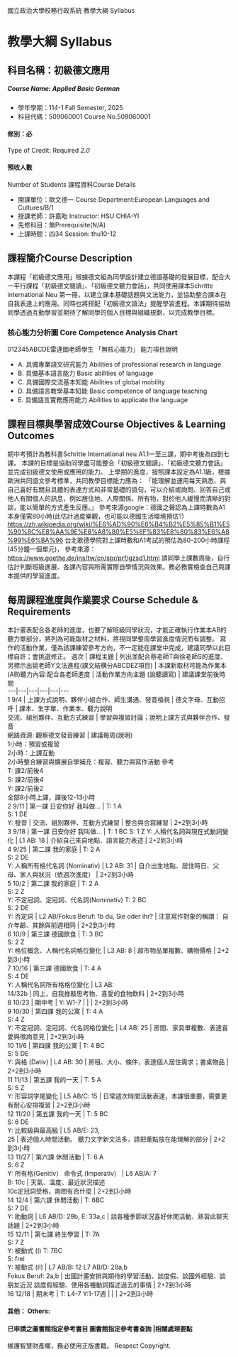 國立政治大學校務行政系統 教學大綱 Syllabus
# 教學大綱 Syllabus
##  科目名稱：初級德文應用
#####  Course Name: Applied Basic German
  * 學年學期：114-1 Fall Semester, 2025 
  * 科目代碼：509060001 Course No.509060001
#### 修別：必
Type of Credit: Required 
_2.0_
#### 預收人數
Number of Students
課程資料Course Details
  * 開課單位：歐文德一 Course Department:European Languages and Cultures/B/1 
  * 授課老師：許嘉眙 Instructor: HSU CHIA-YI 
  * 先修科目：無Prerequisite(N/A)
  * 上課時間：四34 Session: thu10-12
##  課程簡介Course Description
本課程「初級德文應用」根據德文組為同學設計建立德語基礎的發展目標，配合大一平行課程「初級德文閱讀」、「初級德文聽力會話」，共同使用課本Schritte international Neu 第一冊，以建立課本基礎話題與文法能力，並協助整合課本在自我表達上的應用。同時也將搭配「初級德文語法」提醒學習進程。本課期待協助同學透過互動學習並期待了解同學的個人目標與組織規劃，以完成教學目標。
###  核心能力分析圖 Core Competence Analysis Chart
012345ABCDE雷達圖老師學生
「無核心能力」 
能力項目說明
  * A. 具備專業語文研究能力 Abilities of professional research in language
  * B. 具備基本語言能力 Basic abilities of language
  * C. 具備國際交流基本知能 Abilities of global mobility
  * D. 具備語言教學基本知能 Basic competence of language teaching
  * E. 具備語言實務應用能力 Abilities to applicate the language
##  課程目標與學習成效Course Objectives & Learning Outcomes 
期中考預計為教科書Schritte International neu A1.1一至三課，期中考後為四到七課。
本課的目標是協助同學盡可能整合「初級德文閱讀」、「初級德文聽力會話」並完成初級德文使用或應用的能力。
上學期的進度，按照課本設定為A1.1級，根據歐洲共同語文參考標準，共同教學目標能力應為：
「能理解並運用每天熟悉、與自己喜好有關且具體的表達方式和非常基礎的語句，可以介紹或詢問、回答自己或他人有關個人的訊息，例如居住地、人際關係、所有物，對於他人緩慢而清晰的對談，能以簡單的方式產生反應。」
參考來源google：德國之聲認為上課時數為A1本身僅需80小時(此估計過度樂觀，也可能以德國生活環境預估?)
https://zh.wikipedia.org/wiki/%E6%AD%90%E6%B4%B2%E5%85%B1%E5%90%8C%E8%AA%9E%E8%A8%80%E5%8F%83%E8%80%83%E6%A8%99%E6%BA%96
台北歌德學院對上課時數和A1考試的預估為80-200小時課程(45分鐘一個單元)，
參考來源：https://www.goethe.de/ins/tw/cn/spr/prf/gzsd1.html
請同學上課數周後，自行估計判斷班級進展、各課內容與所需實際自學情況與效果。務必務實檢查自己與課本提供的學習進度。
##  每周課程進度與作業要求 Course Schedule & Requirements
本計畫表配合各老師的進度，也要了解班級同學狀況，才能正確執行作業本AB的聽力單部分，將列為可能取材之材料，將視同學整周學習進度情況而有調整。
寫作的活動作業，僅為該課練習參考方向，不一定能在課堂中完成，建議同學以此目標自許；會挑選修正。
週次 |  課程主題 |  列出並配合蔡老師T與徐老師S的進度、另標示出姚老師Y文法進程(課文結構分ABCDEZ項目) |  本課新取材可能為作業本(AB)聽力內容:配合各老師進度 |  活動作業方向主題 (說聽讀寫) |  建議課堂前後時間  
---|---|---|---|---|---  
1 9/4 |  上課方式說明、夥伴小組合作、師生溝通、發音檢視 |  德文字母、互動招呼 |  課本、生字單、作業本、聽力說明  
交流、組別夥伴、互動方式練習 |  學習與複習討論；說明上課方式與夥伴合作、發音  
網路資源: 觀察德文發音練習 |  建議每周(說明)  
1小時：預習或複習  
2小時：上課互動  
2小時整合練習與擴展自學補充：複習、聽力與寫作活動 參考  
T: 課2/前後4  
S: 課2/前後4  
Y: 課2/前後2  
全部8小時上課，課後12-13小時  
2 9/11 |  第一課 日安你好 我叫做… |  T: 1 A  
S: 1 DE  
Y: 發音 |  交流、組別夥伴、互動方式練習 |  整合與合寫練習 |  2+2到3小時  
3 9/18 |  第一課 日安你好 我叫做… |  T: 1 BC S: 1 Z Y: 人稱代名詞與現在式動詞變化 |  L1 AB: 18 |  介紹自己來自地點、語言能力表述 |  2+2到3小時  
4 9/25 |  第二課 我的家庭 |  T: 2 A  
S: 2 DE  
Y: 人稱所有格代名詞 (Nominativ) |  L2 AB: 31 |  自介出生地點、居住時日、父母、家人與狀況（依週次進度） |  2+2到3小時  
5 10/2 |  第二課 我的家庭 |  T: 2 A  
S: 2 Z  
Y: 不定冠詞、定冠詞、代名詞(Nominativ) T: 2 BC  
S: 2 DE  
Y: 否定詞 | L2 AB/Fokus Beruf: 1b du, Sie oder ihr? |  注意寫作對象的稱謂： 自介年齡、其餘與前週相同 |  2+2到3小時  
6 10/9 |  第三課 德國飲食 |  T: 3 BC  
S: 2 Z  
Y: 格位概念、人稱代名詞格位變化 |  L3 AB: 8 |  超市物品單複數、購物價格 |  2+2到3小時  
7 10/16 |  第三課 德國飲食 |  T: 4 A  
S: 4 DE  
Y: 人稱代名詞所有格格位變化 |  L3 AB:  
14/32b |  同上，自我推敲思考物、喜愛的食物飲料 |  2+2到3小時  
8 10/23 |  期中考 |  Y: W1-7 |  |  |  2+2到3小時  
9 10/30 |  第四課 我的公寓 |  T: 4 A  
S: 4 Z  
Y: 不定冠詞、定冠詞、代名詞格位變化 |  L4 AB: 25 |  房間、家具單複數、表達喜愛與徵詢意見 |  2+2到3小時  
10 11/6 |  第四課 我的公寓 |  T: 4 BC  
S: 5 DE  
Y: 與格 (Dativ) |  L4 AB: 30 |  房租、大小、條件，表達個人居住需求；書桌物品 |  2+2到3小時  
11 11/13 |  第五課 我的一天 |  T: 5 A  
S: 5 Z  
Y: 形容詞字尾變化 |  L5 AB/C: 15 |  日常週次時間活動表達，本課很重要，需要更有耐心安排複習 |  2+2到3小時  
12 11/20 |  第五課 我的一天 |  T: 5 BC  
S: 6 DE  
Y: 比較級與最高級 |  L5 AB/E: 23,  
25 |  表述個人時間活動。 聽力文字新文法多，請把重點放在能理解的部分 |  2+2到3小時  
13 11/27 |  第六課  休閒活動 |  T: 6 A  
S: 6 Z  
Y: 所有格(Genitiv） 命令式 (Imperativ） |  L6 AB/A: 7  
B: 10c |  天氣、溫度、最近狀況描述  
10c定冠詞受格，詢問有否什麼 |  2+2到3小時  
14 12/4 |  第六課  休閒活動 |  T: 6BC  
S: 7 DE  
Y: 助動詞 |  L6 AB/D: 29b, E: 33a,c |  談各種季節狀況喜好休閒活動、熟習此聊天話題 |  2+2到3小時  
15 12/11 |  第七課 終生學習 |  T: 7A  
S: 7 Z  
Y: 被動式 (I) T: 7BC  
S: frei  
Y: 被動式 (II) |  L7 AB/B: 12 L7 AB/D: 29a,b  
Fokus Beruf: 2a,b |  出國計畫安排與期待的學習活動、談度假、談國外經驗、談朋友近況 談度假經驗、使用各種動詞描述過去的事情 |  2+2到3小時  
16 12/18 |  期末考 |  T: L4-7 Y:1-17週 |  |  |  2+2到3小時  
####  其他： Others:
####  已申請之圖書館指定參考書目  圖書館指定參考書查詢 |相關處理要點
維護智慧財產權，務必使用正版書籍。 Respect Copyright.